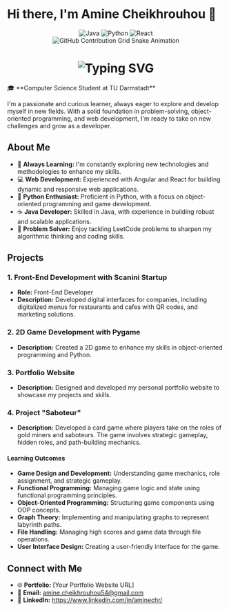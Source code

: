 # Hi there, I'm Amine Cheikhrouhou 👋
<div align="center">
  <img src="https://img.shields.io/badge/Java-007396?style=for-the-badge&logo=java&logoColor=white" alt="Java" />
  <img src="https://img.shields.io/badge/Python-3776AB?style=for-the-badge&logo=python&logoColor=white" alt="Python" />
  <img src="https://img.shields.io/badge/React-61DAFB?style=for-the-badge&logo=react&logoColor=white" alt="React" />
  <!-- Add more badges similarly -->
</div>
<div align="center">
  <img src="https://raw.githubusercontent.com/yourusername/yourusername/output/github-contribution-grid-snake.svg" alt="GitHub Contribution Grid Snake Animation"/>
</div>
<div align="center">
  <h1>
    <img src="https://readme-typing-svg.herokuapp.com?font=Jetbrains+mono&size=40&duration=3000&color=33FF33&center=true&vCenter=true&width=435&lines=Hey..+I'm+Amine;Welcome+to+my+GitHub+Profile!" alt="Typing SVG"/>
  </h1>
</div>
🎓 **Computer Science Student at TU Darmstadt**

I'm a passionate and curious learner, always eager to explore and develop myself in new fields. With a solid foundation in problem-solving, object-oriented programming, and web development, I'm ready to take on new challenges and grow as a developer.

## About Me

- 🌱 **Always Learning:** I'm constantly exploring new technologies and methodologies to enhance my skills.
- 💻 **Web Development:** Experienced with Angular and React for building dynamic and responsive web applications.
- 🐍 **Python Enthusiast:** Proficient in Python, with a focus on object-oriented programming and game development.
- ☕ **Java Developer:** Skilled in Java, with experience in building robust and scalable applications.
- 🧩 **Problem Solver:** Enjoy tackling LeetCode problems to sharpen my algorithmic thinking and coding skills.

## Projects

### 1. Front-End Development with Scanini Startup
- **Role:** Front-End Developer
- **Description:** Developed digital interfaces for companies, including digitalized menus for restaurants and cafes with QR codes, and marketing solutions.

### 2. 2D Game Development with Pygame
- **Description:** Created a 2D game to enhance my skills in object-oriented programming and Python.

### 3. Portfolio Website
- **Description:** Designed and developed my personal portfolio website to showcase my projects and skills.

### 4. Project "Saboteur"
- **Description:** Developed a card game where players take on the roles of gold miners and saboteurs. The game involves strategic gameplay, hidden roles, and path-building mechanics.

#### Learning Outcomes
- **Game Design and Development:** Understanding game mechanics, role assignment, and strategic gameplay.
- **Functional Programming:** Managing game logic and state using functional programming principles.
- **Object-Oriented Programming:** Structuring game components using OOP concepts.
- **Graph Theory:** Implementing and manipulating graphs to represent labyrinth paths.
- **File Handling:** Managing high scores and game data through file operations.
- **User Interface Design:** Creating a user-friendly interface for the game.

## Connect with Me

- 🌐 **Portfolio:** [Your Portfolio Website URL]
- 📧 **Email:** amine.cheikhrouhou54@gmail.com
- 💼 **LinkedIn:** https://www.linkedin.com/in/aminechr/
